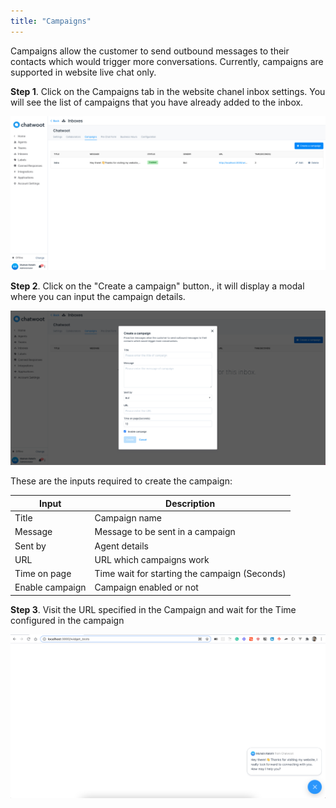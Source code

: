 ```yaml
---
title: "Campaigns"
---
```


Campaigns allow the customer to send outbound messages to their contacts which would trigger more conversations. Currently, campaigns are supported in website live chat only.

**Step 1**. Click on the Campaigns tab in the website chanel inbox settings. You will see the list of campaigns that you have already added to the inbox.  

![campaigns](./images/campaigns.png)

**Step 2**. Click on the "Create a campaign" button., it will display a modal where you can input the campaign details.

![add-a-campaign](./images/add-campaign.png)


These are the inputs required to create the campaign:
<div class="table table-striped">

| Input        | Description                                                                                                                          
--------------------------------------------------------------------------------------------------------------------- | ---------------------------------------------------------------------------------------------- |
| Title | Campaign name  
| Message | Message to be sent in a campaign
| Sent by | Agent details
| URL | URL which campaigns work
| Time on page | Time wait for starting the campaign (Seconds)
| Enable campaign | Campaign enabled or not                                                

</div>

**Step 3**. Visit the URL specified in the Campaign and wait for the Time configured in the campaign

![add-a-campaign](./images/campaign-message.png)

